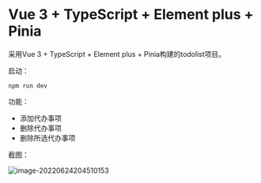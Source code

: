# Vue 3 + TypeScript + Element plus + Pinia

采用Vue 3 + TypeScript + Element plus + Pinia构建的todolist项目。

启动：

```shell
npm run dev
```



功能：

- 添加代办事项
- 删除代办事项
- 删除所选代办事项



截图：

![image-20220624204510153](D:\codespaces\front-end-demo\vueDemo\todolist\README.assets\image-20220624204510153.png)



